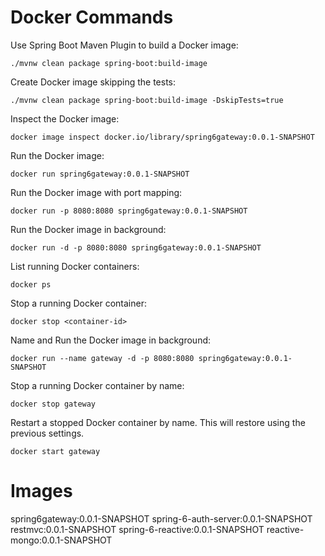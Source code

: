 # Docker Commands

Use Spring Boot Maven Plugin to build a Docker image:
```shell
./mvnw clean package spring-boot:build-image
```

Create Docker image skipping the tests:
```shell
./mvnw clean package spring-boot:build-image -DskipTests=true
```

Inspect the Docker image:
```shell
docker image inspect docker.io/library/spring6gateway:0.0.1-SNAPSHOT
```

Run the Docker image:
```shell
docker run spring6gateway:0.0.1-SNAPSHOT
```

Run the Docker image with port mapping:
```shell
docker run -p 8080:8080 spring6gateway:0.0.1-SNAPSHOT
```

Run the Docker image in background:
```shell
docker run -d -p 8080:8080 spring6gateway:0.0.1-SNAPSHOT
```

List running Docker containers:
```shell
docker ps
```

Stop a running Docker container:
```shell
docker stop <container-id>
```

Name and Run the Docker image in background:
```shell
docker run --name gateway -d -p 8080:8080 spring6gateway:0.0.1-SNAPSHOT
```

Stop a running Docker container by name:
```shell
docker stop gateway
```

Restart a stopped Docker container by name. This will restore using the previous settings.
```shell
docker start gateway
```

# Images
spring6gateway:0.0.1-SNAPSHOT
spring-6-auth-server:0.0.1-SNAPSHOT
restmvc:0.0.1-SNAPSHOT
spring-6-reactive:0.0.1-SNAPSHOT
reactive-mongo:0.0.1-SNAPSHOT











